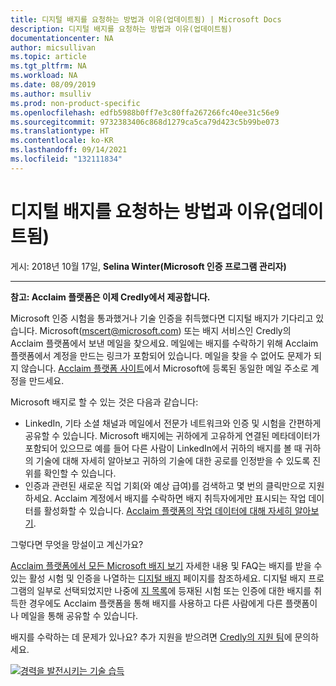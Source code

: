 ```yaml
---
title: 디지털 배지를 요청하는 방법과 이유(업데이트됨) | Microsoft Docs
description: 디지털 배지를 요청하는 방법과 이유(업데이트됨)
documentationcenter: NA
author: micsullivan
ms.topic: article
ms.tgt_pltfrm: NA
ms.workload: NA
ms.date: 08/09/2019
ms.author: msulliv
ms.prod: non-product-specific
ms.openlocfilehash: edfb5988b0ff7e3c80ffa267266fc40ee31c56e9
ms.sourcegitcommit: 9732383406c868d1279ca5ca79d423c5b99be073
ms.translationtype: HT
ms.contentlocale: ko-KR
ms.lasthandoff: 09/14/2021
ms.locfileid: "132111834"
---
```

# <a name="how-to-claim-your-digital-badgeand-why-updated"></a>디지털 배지를 요청하는 방법과 이유(업데이트됨)

게시: 2018년 10월 17일, **Selina Winter(Microsoft 인증 프로그램 관리자)**

___

**참고: Acclaim 플랫폼은 이제 Credly에서 제공합니다.**

Microsoft 인증 시험을 통과했거나 기술 인증을 취득했다면 디지털 배지가 기다리고 있습니다. Microsoft(mscert@microsoft.com) 또는 배지 서비스인 Credly의 Acclaim 플랫폼에서 보낸 메일을 찾으세요. 메일에는 배지를 수락하기 위해 Acclaim 플랫폼에서 계정을 만드는 링크가 포함되어 있습니다. 메일을 찾을 수 없어도 문제가 되지 않습니다. [Acclaim 플랫폼 사이트](http://www.youracclaim.com/)에서 Microsoft에 등록된 동일한 메일 주소로 계정을 만드세요.

Microsoft 배지로 할 수 있는 것은 다음과 같습니다:

- LinkedIn, 기타 소셜 채널과 메일에서 전문가 네트워크와 인증 및 시험을 간편하게 공유할 수 있습니다. Microsoft 배지에는 귀하에게 고유하게 연결된 메타데이터가 포함되어 있으므로 예를 들어 다른 사람이 LinkedIn에서 귀하의 배지를 볼 때 귀하의 기술에 대해 자세히 알아보고 귀하의 기술에 대한 공로를 인정받을 수 있도록 진위를 확인할 수 있습니다.
- 인증과 관련된 새로운 직업 기회(와 예상 급여)를 검색하고 몇 번의 클릭만으로 지원하세요. Acclaim 계정에서 배지를 수락하면 배지 취득자에게만 표시되는 작업 데이터를 활성화할 수 있습니다. [Acclaim 플랫폼의 작업 데이터에 대해 자세히 알아보기](https://www.microsoft.com/en-us/learning/community-blog-post.aspx?BlogId=8&Id=375167).

그렇다면 무엇을 망설이고 계신가요?

[Acclaim 플랫폼에서 모든 Microsoft 배지 보기](https://www.youracclaim.com/org/microsoft-certification) 자세한 내용 및 FAQ는 배지를 받을 수 있는 활성 시험 및 인증을 나열하는 [디지털 배지](https://www.microsoft.com/learning/badges.aspx) 페이지를 참조하세요. 디지털 배지 프로그램의 일부로 선택되었지만 나중에 [지 목록](https://www.microsoft.com/learning/retired-certification-exams.aspx)에 등재된 시험 또는 인증에 대한 배지를 취득한 경우에도 Acclaim 플랫폼을 통해 배지를 사용하고 다른 사람에게 다른 플랫폼이나 메일을 통해 공유할 수 있습니다.

배지를 수락하는 데 문제가 있나요? 추가 지원을 받으려면 [Credly의 지원 팀](http://support.youracclaim.com/)에 문의하세요.

[![경력을 발전시키는 기술 습득](images/microsoft-certified-banner.png)](https://www.microsoft.com/learning/azure-training-certification.aspx?WT.icid=mva_bnr_lexawareness_usen_asi_rightrail_oct2017)
